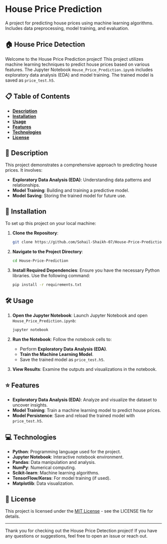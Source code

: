 # House Price Prediction

A project for predicting house prices using machine learning algorithms. Includes data preprocessing, model training, and evaluation.

## 🏠 House Price Detection

Welcome to the House Price Prediction project! This project utilizes machine learning techniques to predict house prices based on various features. The Jupyter Notebook `House_Price_Prediction.ipynb` includes exploratory data analysis (EDA) and model training. The trained model is saved as `price_test.h5`.

## 📋 Table of Contents

- **[Description](#-description)**
- **[Installation](#-installation)**
- **[Usage](#-usage)**
- **[Features](#-features)**
- **[Technologies](#-technologies)**
- **[License](#-license)**

## 📝 Description

This project demonstrates a comprehensive approach to predicting house prices. It involves:

- **Exploratory Data Analysis (EDA)**: Understanding data patterns and relationships.
- **Model Training**: Building and training a predictive model.
- **Model Saving**: Storing the trained model for future use.

## 🚀 Installation

To set up this project on your local machine:

1. **Clone the Repository**:

    ```bash
    git clone https://github.com/Sohail-Shaikh-07/House-Price-Prediction.git
    ```

2. **Navigate to the Project Directory**:

    ```bash
    cd House-Price-Prediction
    ```

3. **Install Required Dependencies**:
    Ensure you have the necessary Python libraries. Use the following command:

    ```bash
    pip install -r requirements.txt
    ```

## 🛠️ Usage

1. **Open the Jupyter Notebook**:
    Launch Jupyter Notebook and open `House_Price_Prediction.ipynb`:

    ```bash
    jupyter notebook
    ```

2. **Run the Notebook**:
    Follow the notebook cells to:
    - Perform **Exploratory Data Analysis (EDA)**.
    - **Train the Machine Learning Model**.
    - Save the trained model as `price_test.h5`.

3. **View Results**:
    Examine the outputs and visualizations in the notebook.

## ⭐ Features

- **Exploratory Data Analysis (EDA)**: Analyze and visualize the dataset to uncover insights.
- **Model Training**: Train a machine learning model to predict house prices.
- **Model Persistence**: Save and reload the trained model with `price_test.h5`.

## 💻 Technologies

- **Python**: Programming language used for the project.
- **Jupyter Notebook**: Interactive notebook environment.
- **Pandas**: Data manipulation and analysis.
- **NumPy**: Numerical computing.
- **Scikit-learn**: Machine learning algorithms.
- **TensorFlow/Keras**: For model training (if used).
- **Matplotlib**: Data visualization.

## 📄 License

This project is licensed under the [MIT License](https://github.com/Sohail-Shaikh-07/House-Price-Prediction/blob/e909c3b90f34f046081706a69fa43f5224806eb3/LICENCE) - see the LICENSE file for details.

---

Thank you for checking out the House Price Detection project! If you have any questions or suggestions, feel free to open an issue or reach out.
